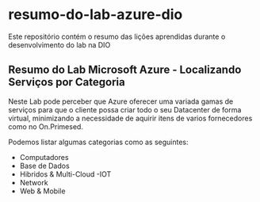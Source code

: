 
# resumo-do-lab-azure-dio
Este repositório contém o resumo das lições aprendidas durante o desenvolvimento do lab na DIO

## Resumo do Lab Microsoft Azure - Localizando Serviços por Categoria
Neste Lab pode perceber que Azure oferecer uma variada gamas de serviços para que o cliente possa criar todo o seu Datacenter de forma virtual, minimizando a necessidade
de aquirir itens de varios fornecedores como no On.Primesed.

Podemos listar algumas categorias como as seguintes:
- Computadores
- Base de Dados
- Hibridos & Multi-Cloud
-IOT
- Network
- Web & Mobile

